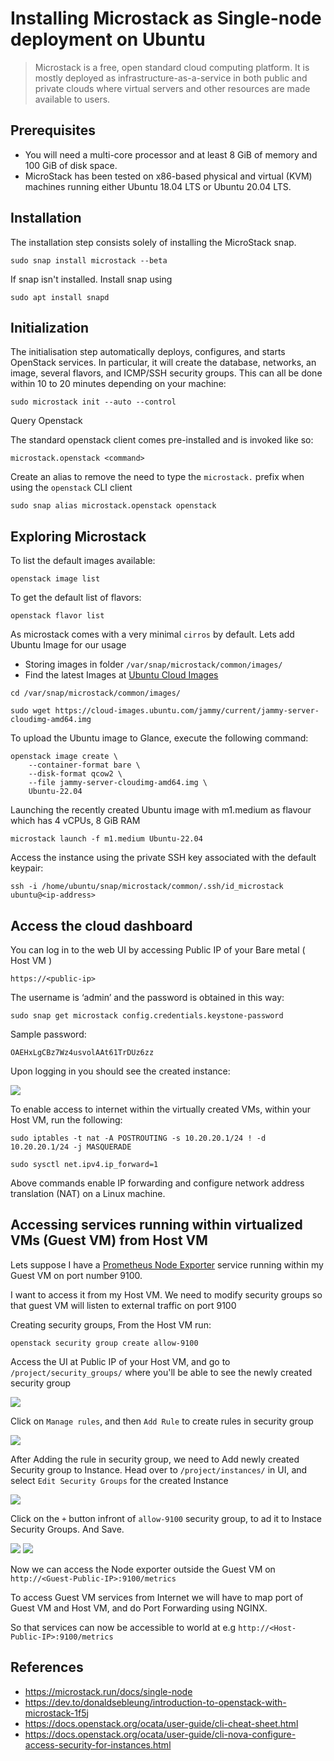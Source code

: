 # Installing Microstack as Single-node deployment on Ubuntu

> Microstack is a free, open standard cloud computing platform. It is mostly deployed as infrastructure-as-a-service in both public and private clouds where virtual servers and other resources are made available to users.

## Prerequisites
-  You will need a multi-core processor and at least 8 GiB of memory and 100 GiB of disk space. 
- MicroStack has been tested on x86-based physical and virtual (KVM) machines running either Ubuntu 18.04 LTS or Ubuntu 20.04 LTS.


## Installation

The installation step consists solely of installing the MicroStack snap.


```shell
sudo snap install microstack --beta
```

If snap isn't installed. Install snap using 
```shell
sudo apt install snapd
```

## Initialization

The initialisation step automatically deploys, configures, and starts OpenStack services. In particular, it will create the database, networks, an image, several flavors, and ICMP/SSH security groups. This can all be done within 10 to 20 minutes depending on your machine:

```shell
sudo microstack init --auto --control
```

Query Openstack

The standard openstack client comes pre-installed and 
is invoked like so:

```shell
microstack.openstack <command>
```

Create an alias to remove the need to type the `microstack.` prefix when using the `openstack` CLI client

```shell
sudo snap alias microstack.openstack openstack
```

## Exploring Microstack

To list the default images available:
```shell
openstack image list
```

To get the default list of flavors:

```shell
openstack flavor list
```

As microstack comes with a very minimal `cirros` by default. Lets add Ubuntu Image for our usage

- Storing images in folder `/var/snap/microstack/common/images/`
- Find the latest Images at [Ubuntu Cloud Images](https://cloud-images.ubuntu.com/)

```shell
cd /var/snap/microstack/common/images/

sudo wget https://cloud-images.ubuntu.com/jammy/current/jammy-server-cloudimg-amd64.img
```

To upload the Ubuntu image to Glance, execute the following command:

```shell
openstack image create \
    --container-format bare \
    --disk-format qcow2 \
    --file jammy-server-cloudimg-amd64.img \
    Ubuntu-22.04
```

Launching the recently created Ubuntu image with m1.medium as flavour which has 4 vCPUs, 8 GiB RAM

```shell
microstack launch -f m1.medium Ubuntu-22.04  
```

Access the instance using the private SSH key associated with the default keypair:

```shell
ssh -i /home/ubuntu/snap/microstack/common/.ssh/id_microstack ubuntu@<ip-address>
```

## Access the cloud dashboard
You can log in to the web UI by accessing Public IP of your Bare metal ( Host VM )

```shell
https://<public-ip>
```

The username is ‘admin’ and the password is obtained in this way:
```shell
sudo snap get microstack config.credentials.keystone-password
```

Sample password:
```
OAEHxLgCBz7Wz4usvolAAt61TrDUz6zz
```

Upon logging in you should see the created instance:

<img src="https://github.com/krishnashed/data-pipeline/blob/main/Installation%20Docs/Created%20Instance.png">


To enable access to internet within the virtually created VMs, within your Host VM, run the following:

```shell
sudo iptables -t nat -A POSTROUTING -s 10.20.20.1/24 ! -d 10.20.20.1/24 -j MASQUERADE

sudo sysctl net.ipv4.ip_forward=1
```
Above commands enable IP forwarding and configure network address translation (NAT) on a Linux machine.

## Accessing services running within virtualized VMs (Guest VM) from Host VM

Lets suppose I have a [Prometheus Node Exporter](https://prometheus.io/docs/guides/node-exporter/) service running within my Guest VM on port number 9100.

I want to access it from my Host VM. We need to modify security groups so that guest VM will listen to external traffic on port 9100

Creating security groups, From the Host VM run:

```shell
openstack security group create allow-9100
```
Access the UI at Public IP of your Host VM, and go to `/project/security_groups/` where you'll be able to see the newly created security group

<img src="https://github.com/krishnashed/data-pipeline/blob/main/Installation%20Docs/Security-groups.png">

Click on `Manage rules`, and then `Add Rule` to create rules in security group

<img src="https://github.com/krishnashed/data-pipeline/blob/main/Installation%20Docs/Adding%20rules%20in%20seurity%20group.png">

After Adding the rule in security group, we need to Add newly created Security group to Instance. Head over to `/project/instances/` in UI, and select `Edit Security Groups` for the created Instance

<img src="https://github.com/krishnashed/data-pipeline/blob/main/Installation%20Docs/Adding%20Security%20group%20to%20Instance.png">

Click on the `+` button infront of `allow-9100` security group, to ad it to Instace Security Groups. And Save.

<img src="https://github.com/krishnashed/data-pipeline/blob/main/Installation%20Docs/adding%20group%20to%20instance.png">

<img src="https://github.com/krishnashed/data-pipeline/blob/main/Installation%20Docs/added%20group%20to%20instance.png">

Now we can access the Node exporter outside the Guest VM on `http://<Guest-Public-IP>:9100/metrics`

To access Guest VM services from Internet we will have to map port of Guest VM and Host VM, and do Port Forwarding using NGINX.

So that services can now be accessible to world at e.g `http://<Host-Public-IP>:9100/metrics`

## References

- https://microstack.run/docs/single-node
- https://dev.to/donaldsebleung/introduction-to-openstack-with-microstack-1f5j
- https://docs.openstack.org/ocata/user-guide/cli-cheat-sheet.html
- https://docs.openstack.org/ocata/user-guide/cli-nova-configure-access-security-for-instances.html
